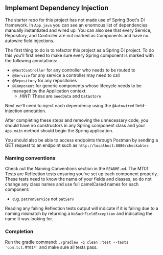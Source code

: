 ## Implement Dependency Injection

The starter repo for this project has not made use of Spring
Boot's DI framework. In `App.java` you can see an enormous list
of dependencies manually instantiated and wired up. You can also
see that every Service, Repository, and Controller are not marked
as Components and have no autowire field injections.

The first thing to do is to refactor this project as a Spring DI
project. To do this you'll first need to make sure every Spring
component is marked with the following annotations:
- `@RestController` for any controller who needs to be routed to
- `@Service` for any service a controller may need to call
- `@Repository` for any repositories
- `@Component` for generic components whose lifecycle needs to be
managed by the Application context.
    - *HINT:* These are `SeedData` and `Datastore`

Next we'll need to inject each dependency using the `@Autowired` 
field-injection annotation.

After completing these steps and removing the unnecessary code,
you should have no constructors in any Spring component class
and your `App.main` method should begin the Spring application.

You should also be able to access endpoints through Postman by 
sending a GET request to an endpoint such as 
`http://localhost:8080/checkables`

### Naming conventions

Check out the Naming Conventions section in the `README.md`.
The MT01 Tests are Reflection tests ensuring you've set up
each component properly. These tests need to know the name of
your fields and classes, so do not change any class names and 
use full camelCased names for each component:  
   - e.g. `patronService` not `patServ`
   
Reading any failing Reflection tests output will indicate if
it is failing due to a naming mismatch by returning a
`NoSuchFieldException` and indicating the name it was looking for.

### Completion

Run the gradle command:
`./gradlew -q clean :test --tests 'com.tct.MT01*'`
and make sure all tests pass.